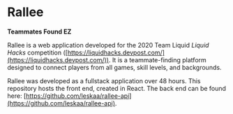 # Rallee
**Teammates Found EZ**

Rallee is a web application developed for the 2020 Team Liquid *Liquid Hacks* competition ([https://liquidhacks.devpost.com/](https://liquidhacks.devpost.com/)). It is a teammate-finding platform designed to connect players from all games, skill levels, and backgrounds. 

Rallee was developed as a fullstack application over 48 hours. This repository hosts the front end, created in React. The back end can be found here: [https://github.com/leskaa/rallee-api](https://github.com/leskaa/rallee-api).